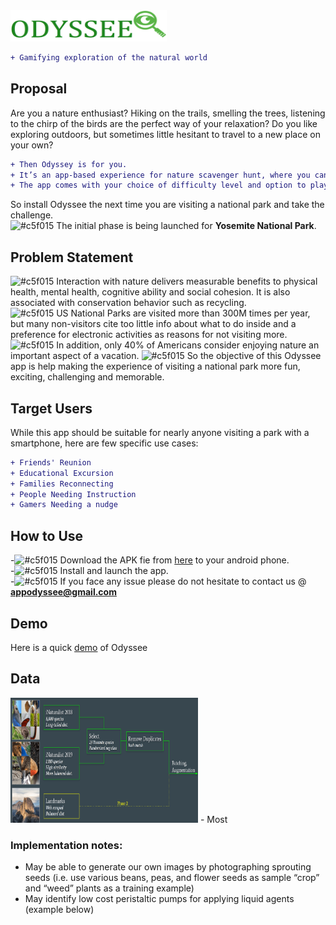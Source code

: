 
<img src="https://github.com/Final-Capstone-Nature-Scavenger-Hunt/Nature-Scavenger-Hunt/blob/master/Media/odysseeLogo.png" alt="Odyssee" width="250px" height="50px">

```diff
+ Gamifying exploration of the natural world
```

## Proposal

Are you a nature enthusiast? Hiking on the trails, smelling the trees, listening to the chirp of the birds are the perfect way of your relaxation? Do you like exploring outdoors, but sometimes little hesitant to travel to a new place on your own?
```diff
+ Then Odyssey is for you.
+ It’s an app-based experience for nature scavenger hunt, where you can identify local species all while off the grid.
+ The app comes with your choice of difficulty level and option to play alone or in group.
```
So install Odyssee the next time you are visiting a national park and take the challenge.  
![#c5f015](https://placehold.it/10/32CD32/000000?text=+)     The initial phase is being launched for **Yosemite National Park**.

## Problem Statement

![#c5f015](https://placehold.it/8/32CD32/000000?text=+)  Interaction with nature delivers measurable benefits to physical health, mental health, cognitive ability and social cohesion. It is also associated with conservation behavior such as recycling.  
![#c5f015](https://placehold.it/8/32CD32/000000?text=+)  US National Parks are visited more than 300M times per year, but many non-visitors cite too little info about what to do inside and a preference for electronic activities as reasons for not visiting more.  
![#c5f015](https://placehold.it/8/32CD32/000000?text=+)  In addition, only 40% of Americans consider enjoying nature an important aspect of a vacation.
![#c5f015](https://placehold.it/8/32CD32/000000?text=+)  So the objective of this Odyssee app is help making the experience of visiting a national park more fun, exciting, challenging and memorable. 

## Target Users

While this app should be suitable for nearly anyone visiting a park with a smartphone, here are few specific use cases:
```diff
+ Friends' Reunion  
+ Educational Excursion  
+ Families Reconnecting 
+ People Needing Instruction  
+ Gamers Needing a nudge  
```

## How to Use  
-![#c5f015](https://placehold.it/8/32CD32/000000?text=+)  Download the APK fie from [here](https://github.com/debalina-m/Build-Android-App/blob/master/Odyssee%20Capstone.mp4) to your android phone.  
-![#c5f015](https://placehold.it/8/32CD32/000000?text=+)  Install and launch the app.  
-![#c5f015](https://placehold.it/8/32CD32/000000?text=+)  If you face any issue please do not hesitate to contact us @ **appodyssee@gmail.com**

## Demo
Here is a quick [demo](https://github.com/debalina-m/Build-Android-App/blob/master/Odyssee%20Capstone.mp4) of Odyssee

## Data

<img src="https://github.com/Final-Capstone-Nature-Scavenger-Hunt/Nature-Scavenger-Hunt/blob/master/Media/data.png" alt="OdysseeData" width="300px" height="200px">
- Most

### Implementation notes:
- May be able to generate our own images by photographing sprouting seeds (i.e. use various
beans, peas, and flower seeds as sample “crop” and “weed” plants as a training example)
- May identify low cost peristaltic pumps for applying liquid agents (example below)


